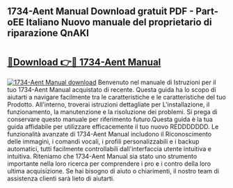 ## 1734-Aent Manual Download gratuit PDF - Part-oEE Italiano Nuovo manuale del proprietario di riparazione QnAKI

# <h2><a href="http://dfbejjy.blite.top/?on=1734-Aent+Manual">🔗Download 👉🔴 1734-Aent Manual</a></h2>

[![1734-Aent Manual download](https://i.imgur.com/lujVjoI.png)](http://dfbejjy.blite.top/?on=1734-Aent+Manual)
Benvenuto nel manuale di Istruzioni per il tuo 1734-Aent Manual acquistato di recente. Questa guida ha lo scopo di aiutarti a navigare facilmente tra le caratteristiche e le caratteristiche del tuo Prodotto. All'interno, troverai istruzioni dettagliate per L'installazione, il funzionamento, la manutenzione e la risoluzione dei problemi. Si prega di conservare questo manuale per riferimento futuro.Questa guida è la tua guida affidabile per utilizzare efficacemente il tuo nuovo REDDDDDDD. Le funzionalità avanzate di 1734-Aent Manual includono il Riconoscimento delle immagini, i comandi vocali, i profili personalizzabili e i backup automatici, tutti facilmente controllabili dall'interfaccia utente intuitiva e intuitiva. Riteniamo che 1734-Aent Manual sia stato uno strumento importante nella loro ricerca per comprendere i pro e i contro della loro ultima acquisizione. Se hai bisogno di aiuto o chiarimenti, il nostro team di assistenza clienti sarà lieto di aiutarti.
